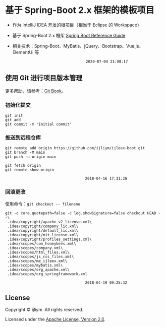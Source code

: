 # 基于 Spring-Boot 2.x 框架的模板项目

- 作为 IntelliJ IDEA 开发的根项目（相当于 Eclipse 的 Workspace）
- 基于 Spring-Boot 2.x 框架 [Spring Boot Reference Guide](https://docs.spring.io/spring-boot/docs/current/reference/htmlsingle/)
- 相关技术：Spring-Boot、MyBatis、jQuery、Bootstrap、Vue.js、ElementUI 等

                                       2020-07-04 21:08:17

## 使用 Git 进行项目版本管理

更多帮助，请参考：[Git Book](https://git-scm.com/book/zh/v2)。

### 初始化提交

```shell
git init
git add .
git commit -m 'Initial commit'
```

### 推送到远程仓库

```shell
git remote add origin https://github.com/ijliym/ijleex-boot.git
git branch -M main
git push -u origin main

git fetch origin
git remote show origin
```

                                        2018-04-16 17:31:26

### 回滚更改

使用命令：`git checkout -- filename`

```shell
git -c core.quotepath=false -c log.showSignature=false checkout HEAD --\
 .idea/copyright/apache_v2_license.xml\
 .idea/copyright/company_lic.xml\
 .idea/copyright/default_lic.xml\
 .idea/copyright/mit_license.xml\
 .idea/copyright/profiles_settings.xml\
 .idea/scopes/com_honeybees.xml\
 .idea/scopes/company.xml\
 .idea/scopes/html_files.xml\
 .idea/scopes/js_css_files.xml\
 .idea/scopes/me_ijleex.xml\
 .idea/scopes/mybatis.xml\
 .idea/scopes/org_apache.xml\
 .idea/scopes/org_springframework.xml
```

                                        2018-04-19 09:25:32

## License

Copyright &copy; ijliym. All rights reserved.

Licensed under the [Apache License, Version 2.0](LICENSE).
